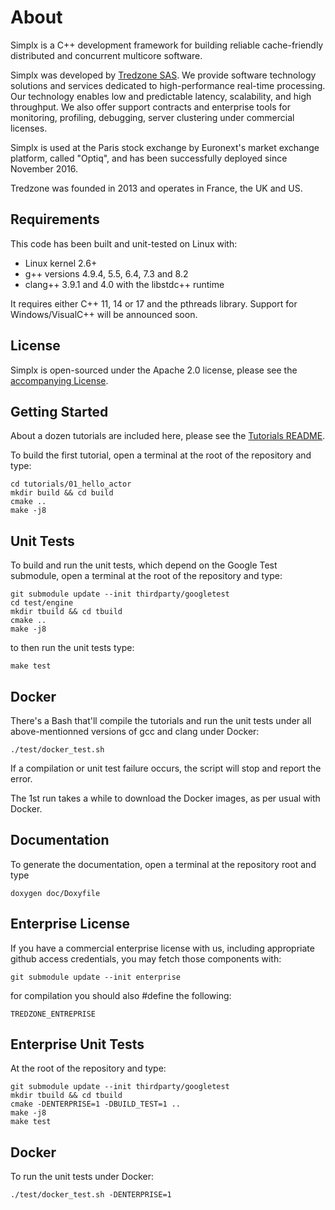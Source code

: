 # About

Simplx is a C++ development framework for building reliable cache-friendly distributed and concurrent multicore software.

Simplx was developed by [Tredzone SAS](http://www.tredzone.com). We provide software technology solutions and services dedicated to high-performance real-time processing. Our technology enables low and predictable latency, scalability, and high throughput. We also offer support contracts and enterprise tools for monitoring, profiling, debugging, server clustering under commercial licenses.

Simplx is used at the Paris stock exchange by Euronext's market exchange platform, called "Optiq", and has been successfully deployed since November 2016.

Tredzone was founded in 2013 and operates in France, the UK and US.


## Requirements

This code has been built and unit-tested on Linux with:

- Linux kernel 2.6+
- g++ versions 4.9.4, 5.5, 6.4, 7.3 and 8.2
- clang++ 3.9.1 and 4.0 with the libstdc++ runtime

It requires either C++ 11, 14 or 17 and the pthreads library. Support for Windows/VisualC++ will be announced soon.


## License

Simplx is open-sourced under the Apache 2.0 license, please see the [accompanying License](./LICENSE).  


## Getting Started

About a dozen tutorials are included here, please see the [Tutorials README](./tutorials/README.md).

To build the first tutorial, open a terminal at the root of the repository and type:

```
cd tutorials/01_hello_actor
mkdir build && cd build
cmake ..
make -j8
```


## Unit Tests

To build and run the unit tests, which depend on the Google Test submodule, open a terminal at the root of the repository and type:

```
git submodule update --init thirdparty/googletest
cd test/engine
mkdir tbuild && cd tbuild
cmake ..
make -j8
```

to then run the unit tests type:

```
make test
```

## Docker

There's a Bash that'll compile the tutorials and run the unit tests under all above-mentionned versions of gcc and clang under Docker:

```
./test/docker_test.sh
```

If a compilation or unit test failure occurs, the script will stop and report the error.

The 1st run takes a while to download the Docker images, as per usual with Docker.
 

## Documentation

To generate the documentation, open a terminal at the repository root and type

```
doxygen doc/Doxyfile
```


## Enterprise License

If you have a commercial enterprise license with us, including appropriate github access credentials, you may fetch those components with:

```
git submodule update --init enterprise
```

for compilation you should also #define the following:

```
TREDZONE_ENTREPRISE
```

## Enterprise Unit Tests

At the root of the repository and type:

```
git submodule update --init thirdparty/googletest
mkdir tbuild && cd tbuild
cmake -DENTERPRISE=1 -DBUILD_TEST=1 ..
make -j8
make test
```


## Docker

To run the unit tests under Docker:

```
./test/docker_test.sh -DENTERPRISE=1
```


